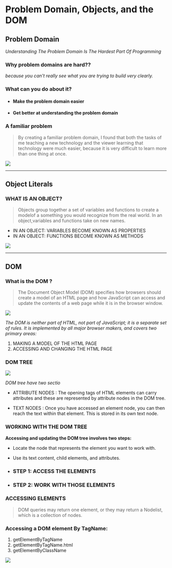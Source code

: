 # Problem Domain, Objects, and the DOM
## Problem Domain
_Understanding The Problem Domain Is The Hardest Part Of Programming_

### **Why problem domains are hard??**
_because you can’t really see what you are trying to build very clearly._

### **What can you do about it?**
- #### Make the problem domain easier
- #### Get better at understanding the problem domain

### A familiar problem
> By creating a familiar problem domain, I found that both the tasks of me teaching a new technology and the viewer learning that technology were much easier, because it is very difficult to learn more than one thing at once.

![](https://i.ytimg.com/vi/NTPfKmuHNlU/maxresdefault.jpg)

<hr>

## Object Literals
### WHAT IS AN OBJECT?
> Objects group together a set of variables and functions to create a modelof a something you would recognize from the real world. In an object,variables and functions take on new names.


- IN AN OBJECT: VARIABLES BECOME KNOWN AS PROPERTIES
- IN AN OBJECT: FUNCTIONS BECOME KNOWN AS METHODS

![](https://miro.medium.com/max/2404/1*pz5Hpau0mjI5-qZHX78mJw.png)


<hr>

## DOM 
### What is the DOM ?
> The Document Object Model (DOM) specifies
how browsers should create a model of an HTML
page and how JavaScript can access and update the
contents of a web page while it is in the browser window.

![](https://simplesnippets.tech/wp-content/uploads/2018/10/what-is-document-object-model-in-JS-featured-image.jpg)

_The DOM is neither part of HTML, not part of JavaScript; it is a separate set of rules.
It is implemented by all major browser makers, and covers two primary areas:_

1. MAKING A MODEL OF THE HTML PAGE
2. ACCESSING AND CHANGING THE HTML PAGE

### DOM TREE

![](https://www.researchgate.net/profile/Jian-Chang-8/publication/254002847/figure/fig1/AS:298235726974978@1448116346303/Example-of-DOM-Node-Tree.png)

_DOM tree have two sectio_
- ATTRIBUTE NODES : The opening tags of HTML elements can carry
attributes and these are represented by attribute
nodes in the DOM tree.

- TEXT NODES : Once you have accessed an element node, you
can then reach the text within that element. This is
stored in its own text node.

### WORKING WITH THE DOM TREE
**Accessing and updating the DOM tree involves two steps:**
-  Locate the node that represents the element you want to work with.
-  Use its text content, child elements, and attributes.

- ### STEP 1: ACCESS THE ELEMENTS
- ### STEP 2: WORK WITH THOSE ELEMENTS

### ACCESSING ELEMENTS
> DOM queries may return one element, or they may return a Nodelist,
which is a collection of nodes.

### Accessing a DOM element By TagName:

1. getElementByTagName
2. getElementByTagName.html
3. getElementByClassName

![](https://www.toolsqa.com/wp-content/uploads/2020/04/DOM-IN-JAVASCRIPT.jpeg
)


